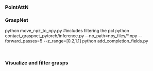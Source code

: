 ### PointAttN


### GraspNet
python move_npz_to_npy.py  #includes filtering the pcl
python contact_graspnet_pytorch/inference.py --np_path=npy_files/*.npy --forward_passes=5 --z_range=[0.2,1.1]​
python add_completion_fields.py ​

​
### Visualize and filter grasps ​
